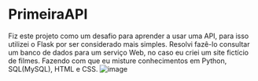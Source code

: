 # PrimeiraAPI

Fiz este projeto como um desafio para aprender a usar uma API, para isso utilizei o Flask por ser considerado mais simples. Resolvi fazê-lo consultar um banco de dados para um serviço Web, no caso eu criei um site fictício de filmes. Fazendo com que eu misture conhecimentos em Python, SQL(MySQL), HTML e CSS.
![image](https://user-images.githubusercontent.com/75738653/224138750-bc778480-88e3-4b86-8193-3362e3a701a2.png)
